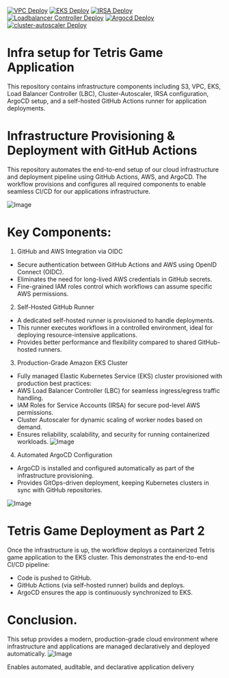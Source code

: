 [![VPC Deploy](https://github.com/tanya-domi/tooling/actions/workflows/vpc.yaml/badge.svg)](https://github.com/tanya-domi/tooling/actions/workflows/vpc.yaml) [![EKS Deploy](https://github.com/tanya-domi/tooling/actions/workflows/eks.yaml/badge.svg)](https://github.com/tanya-domi/tooling/actions/workflows/eks.yaml) [![IRSA Deploy](https://github.com/tanya-domi/tooling/actions/workflows/eks-IRSA.yaml/badge.svg)](https://github.com/tanya-domi/tooling/actions/workflows/eks-IRSA.yaml)  [![Loadbalancer Controller Deploy](https://github.com/tanya-domi/tooling/actions/workflows/Install-Lbc.yaml/badge.svg)](https://github.com/tanya-domi/tooling/actions/workflows/Install-Lbc.yaml)  [![Argocd Deploy](https://github.com/tanya-domi/tooling/actions/workflows/Setup-Argcd.yaml/badge.svg)](https://github.com/tanya-domi/tooling/actions/workflows/Setup-Argcd.yaml) [![cluster-autoscaler Deploy](https://github.com/tanya-domi/tooling/actions/workflows/cluster-autoscaler.yaml/badge.svg)](https://github.com/tanya-domi/tooling/actions/workflows/cluster-autoscaler.yaml)
# Infra setup for Tetris Game Application
This repository contains infrastructure components including S3, VPC, EKS, Load Balancer Controller (LBC), Cluster-Autoscaler, IRSA configuration, ArgoCD setup, and a self-hosted GitHub Actions runner for application deployments.

# Infrastructure Provisioning & Deployment with GitHub Actions
This repository automates the end-to-end setup of our cloud infrastructure and deployment pipeline using GitHub Actions, AWS, and ArgoCD.
The workflow provisions and configures all required components to enable seamless CI/CD for our applications infrastructure.

![Image](https://github.com/user-attachments/assets/0184c957-d458-4771-a164-2c4f23de72a0)

# Key Components:
1. GitHub and AWS Integration via OIDC
- Secure authentication between GitHub Actions and AWS using OpenID Connect (OIDC).
- Eliminates the need for long-lived AWS credentials in GitHub secrets.
- Fine-grained IAM roles control which workflows can assume specific AWS permissions.

2. Self-Hosted GitHub Runner
- A dedicated self-hosted runner is provisioned to handle deployments.
- This runner executes workflows in a controlled environment, ideal for deploying resource-intensive applications.
- Provides better performance and flexibility compared to shared GitHub-hosted runners.

3. Production-Grade Amazon EKS Cluster
- Fully managed Elastic Kubernetes Service (EKS) cluster provisioned with production best practices:
- AWS Load Balancer Controller (LBC) for seamless ingress/egress traffic handling.
- IAM Roles for Service Accounts (IRSA) for secure pod-level AWS permissions.
- Cluster Autoscaler for dynamic scaling of worker nodes based on demand.
- Ensures reliability, scalability, and security for running containerized workloads.
![Image](https://github.com/user-attachments/assets/221fb204-712d-4a03-9c29-731e13dfb7f7)

4. Automated ArgoCD Configuration
- ArgoCD is installed and configured automatically as part of the infrastructure provisioning.
- Provides GitOps-driven deployment, keeping Kubernetes clusters in sync with GitHub repositories.

![Image](https://github.com/user-attachments/assets/b2e960f4-5b3a-4297-991a-61c6e244f287)

# Tetris Game Deployment as Part 2
Once the infrastructure is up, the workflow deploys a containerized Tetris game application to the EKS cluster.
This demonstrates the end-to-end CI/CD pipeline:
- Code is pushed to GitHub.
- GitHub Actions (via self-hosted runner) builds and deploys.
- ArgoCD ensures the app is continuously synchronized to EKS.
  
# Conclusion.
This setup provides a modern, production-grade cloud environment where infrastructure and applications are managed declaratively and deployed automatically.
![Image](https://github.com/user-attachments/assets/9dd2abed-39f7-4b3e-bfc2-4ea883245ccf)



Enables automated, auditable, and declarative application delivery

